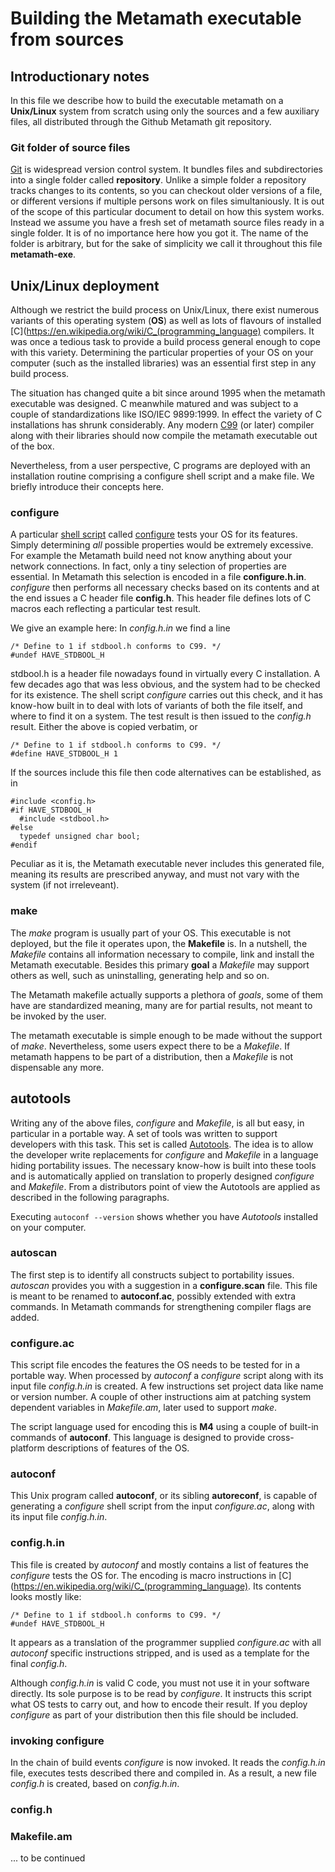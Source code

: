 # Building the Metamath executable from sources

## Introductionary notes

In this file we describe how to build the executable metamath on a __Unix/Linux__
system from scratch using only the sources and a few auxiliary files, all
distributed through the Github Metamath git repository.

### Git folder of source files

[Git](https://en.wikipedia.org/wiki/Git) is widespread version control system.
It bundles files and subdirectories into a single folder called __repository__.
Unlike a simple folder a repository tracks changes to its contents, so you can
checkout older versions of a file, or different versions if multiple persons
work on files simultaniously.  It is out of the scope of this particular
document to detail on how this system works.  Instead we assume you have a
fresh set of metamath source files ready in a single folder.  It is of no
importance here how you got it.  The name of the folder is arbitrary, but for
the sake of simplicity we call it throughout this file __metamath-exe__.

## Unix/Linux deployment

Although we restrict the build process on Unix/Linux, there exist numerous
variants of this operating system (__OS__) as well as lots of flavours of
installed [C](https://en.wikipedia.org/wiki/C_(programming_language) compilers.
It was once a tedious task to provide a build process general enough to cope
with this variety.  Determining the particular properties of your OS on your
computer (such as the installed libraries) was an essential first step in any
build process.

The situation has changed quite a bit since around 1995 when the metamath
executable was designed.  C meanwhile matured and was subject to a couple of
standardizations like ISO/IEC 9899:1999.  In effect the variety of C
installations has shrunk considerably. Any modern
[C99](https://en.wikipedia.org/wiki/C99) (or later) compiler along with their
libraries should now compile the metamath executable out of the box.

Nevertheless, from a user perspective, C programs are deployed with an
installation routine comprising a configure shell script and a make file.  We
briefly introduce their concepts here.

### configure

A particular [shell script](https://en.wikipedia.org/wiki/Unix_shell) called
[configure](https://en.wikipedia.org/wiki/Configure_script) tests your OS for
its features.  Simply determining _all_ possible properties would be extremely
excessive.  For example the Metamath build need not know anything about your
network connections.  In fact, only a tiny selection of properties are
essential.  In Metamath this selection is encoded in a file __configure.h.in__.
_configure_ then performs all necessary checks based on its contents and at the
end issues a C header file __config.h__.  This header file defines lots of
C macros each reflecting a particular test result.

We give an example here:
In _config.h.in_ we find a line
```
/* Define to 1 if stdbool.h conforms to C99. */
#undef HAVE_STDBOOL_H
```
stdbool.h is a header file nowadays found in virtually every C installation.
A few decades ago that was less obvious, and the system had to be checked for
its existence.  The shell script _configure_ carries out this check, and it has
know-how built in to deal with lots of variants of both the file itself, and
where to find it on a system.  The test result is then issued to the _config.h_
result.  Either the above is copied verbatim, or 
```
/* Define to 1 if stdbool.h conforms to C99. */
#define HAVE_STDBOOL_H 1
```
If the sources include this file then code alternatives can be established, as
in
```
#include <config.h>
#if HAVE_STDBOOL_H
  #include <stdbool.h>
#else
  typedef unsigned char bool;
#endif
```
Peculiar as it is, the Metamath executable never includes this generated file,
meaning its results are prescribed anyway, and must not vary with the system
(if not irreleveant).

### make

The _make_ program is usually part of your OS.  This executable is not
deployed, but the file it operates upon, the __Makefile__ is.  In a nutshell,
the _Makefile_ contains all information necessary to compile, link and install
the Metamath executable.  Besides this primary __goal__ a _Makefile_ may
support others as well, such as uninstalling, generating help and so on.

The Metamath makefile actually supports a plethora of _goals_, some of them
have are standardized meaning, many are for partial results, not meant to be
invoked by the user.

The metamath executable is simple enough to be made without the support of
_make_.  Nevertheless, some users expect there to be a _Makefile_.  If
metamath happens to be part of a distribution, then a _Makefile_ is not
dispensable any more.

## autotools

Writing any of the above files, _configure_ and _Makefile_, is all but easy, in
particular in a portable way.  A set of tools was written to support developers
with this task.  This set is called
[Autotools](https://en.wikipedia.org/wiki/GNU_Autotools).  The idea is to allow
the developer write replacements for _configure_ and _Makefile_ in a language
hiding portability issues.  The necessary know-how is built into these tools
and is automatically applied on translation to properly designed _configure_
and _Makefile_.  From a distributors point of view the Autotools are applied as
described in the following paragraphs.

Executing ```autoconf --version``` shows whether you have _Autotools_
installed on your computer.

### autoscan

The first step is to identify all constructs subject to portability issues.
_autoscan_ provides you with a suggestion in a __configure.scan__ file.
This file is meant to be renamed to __autoconf.ac__, possibly extended with
extra commands.  In Metamath commands for strengthening compiler flags
are added.

### configure.ac

This script file encodes the features the OS needs to be tested for in a
portable way.  When processed by _autoconf_ a _configure_ script along with its
input file _config.h.in_ is created.  A few instructions set project data like
name or version number.  A couple of other instructions aim at patching system
dependent variables in _Makefile.am_, later used to support _make_.

The script language used for encoding this is __M4__ using a couple of built-in
commands of __autoconf__.  This language is designed to provide cross-platform
descriptions of features of the OS.

### autoconf

This Unix program called __autoconf__, or its sibling __autoreconf__, is
capable of generating a _configure_ shell script from the input _configure.ac_,
along with its input file _config.h.in_.

### config.h.in

This file is created by _autoconf_ and mostly contains a list of features the
_configure_ tests the OS for.  The encoding is macro instructions in
[C](https://en.wikipedia.org/wiki/C_(programming_language).  Its contents looks
mostly like:
```
/* Define to 1 if stdbool.h conforms to C99. */
#undef HAVE_STDBOOL_H
```
It appears as a translation of the programmer supplied _configure.ac_ with all
_autoconf_ specific instructions stripped, and is used as a template for the
final _config.h_.

Although _config.h.in_ is valid C code, you must not use it in your software
directly.  Its sole purpose is to be read by _configure_.  It instructs this
script what OS tests to carry out, and how to encode their result.  If you
deploy _configure_ as part of your distribution then this file should be
included.

### invoking configure

In the chain of build events _configure_ is now invoked.  It reads the
_config.h.in_ file, executes tests described there and compiled in.  As a
result, a new file _config.h_ is created, based on _config.h.in_.

### config.h

### Makefile.am


... to be continued
